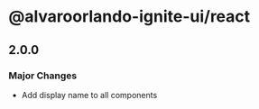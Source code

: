 # @alvaroorlando-ignite-ui/react

## 2.0.0

### Major Changes

- Add display name to all components
